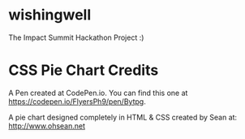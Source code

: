 # wishingwell
The Impact Summit Hackathon Project :)



# CSS Pie Chart Credits
A Pen created at CodePen.io. You can find this one at https://codepen.io/FlyersPh9/pen/Bytpg.

 A pie chart designed completely in HTML & CSS created by Sean at: http://www.ohsean.net
